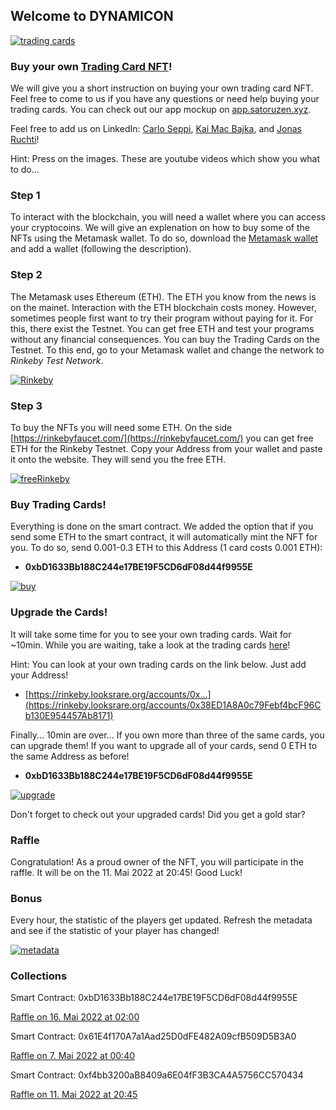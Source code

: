 ## Welcome to DYNAMICON
[![trading cards](https://fridolinvii.github.io/Dynamic_Oracle_Based_NFT_BCC22/tradingcards.png)](https://rinkeby.looksrare.org/collections/0x3c007fffe1fc4dd5d0bc809c71f74e92ae80312b "trading cards")

### Buy your own [Trading Card NFT](https://xd.adobe.com/view/76cc5181-6726-4fba-8e2a-932759707920-239f/)!

We will give you a short instruction on buying your own trading card NFT. Feel free to come to us if you have any questions or need help buying your trading cards. You can check out our app mockup on [app.satoruzen.xyz](www.app.satoruzen.xyz).

Feel free to add us on LinkedIn: [Carlo Seppi](https://www.linkedin.com/in/carlo-seppi-0a2222169/), [Kai Mac Bajka](https://www.linkedin.com/mwlite/in/kai-mac-bajka), and [Jonas Ruchti](https://www.linkedin.com/mwlite/in/jonas-ruchti-a29042221)!

Hint: Press on the images. These are youtube videos which show you what to do...

### Step 1
To interact with the blockchain, you will need a wallet where you can access your cryptocoins. We will give an explenation on how to buy some of the NFTs using the Metamask wallet. To do so, download the [Metamask wallet](https://metamask.io/download/) and add a wallet (following the description). 

### Step 2
The Metamask uses Ethereum (ETH). The ETH you know from the news is on the mainet. Interaction with the ETH blockchain costs money. However, sometimes people first want to try their program without paying for it. For this, there exist the Testnet. You can get free ETH and test your programs without any financial consequences. 
You can buy the Trading Cards on the Testnet. To this end, go to your Metamask wallet and change the network to *Rinkeby Test Network*.

[![Rinkeby](https://img.youtube.com/vi/sJjles74GxI/0.jpg)](https://youtube.com/watch?v=sJjles74GxI "Rinkeby")

### Step 3
To buy the NFTs you will need some ETH. On the side [https://rinkebyfaucet.com/](https://rinkebyfaucet.com/) you can get free ETH for the Rinkeby Testnet. Copy your Address from your wallet and paste it onto the website. They will send you the free ETH. 

[![freeRinkeby](https://img.youtube.com/vi/lcODy0stpIA/0.jpg)](https://youtube.com/watch?v=lcODy0stpIA "freeRinkeby")

### Buy Trading Cards!
Everything is done on the smart contract. We added the option that if you send some ETH to the smart contract, it will automatically mint the NFT for you. To do so, send 0.001-0.3 ETH to this Address (1 card costs 0.001 ETH):

- **0xbD1633Bb188C244e17BE19F5CD6dF08d44f9955E**

 [![buy](https://img.youtube.com/vi/TGcIEi2sD6M/0.jpg)](https://youtube.com/watch?v=TGcIEi2sD6M "buy")

### Upgrade the Cards! 
It will take some time for you to see your own trading cards. Wait for ~10min. While you are waiting, take a look at the trading cards [here](https://rinkeby.looksrare.org/collections/0x3c007fffe1fc4dd5d0bc809c71f74e92ae80312b)! 

Hint: You can look at your own trading cards on the link below. Just add your Address!
- [https://rinkeby.looksrare.org/accounts/0x...](https://rinkeby.looksrare.org/accounts/0x38ED1A8A0c79Febf4bcF96Cb130E954457Ab8171)

Finally... 10min are over... If you own more than three of the same cards, you can upgrade them! If you want to upgrade all of your cards, send 0 ETH to the same Address as before!

- **0xbD1633Bb188C244e17BE19F5CD6dF08d44f9955E** 

 [![upgrade](https://img.youtube.com/vi/PFXJFCtHSoE/0.jpg)](https://www.youtube.com/watch?v=PFXJFCtHSoE "upgrade")

Don't forget to check out your upgraded cards! Did you get a gold star?

### Raffle
Congratulation! As a proud owner of the NFT, you will participate in the raffle. It will be on the 11. Mai 2022 at 20:45! Good Luck!

### Bonus
Every hour, the statistic of the players get updated. Refresh the metadata and see if the statistic of your player has changed!

 [![metadata](https://img.youtube.com/vi/xFVUJ8wf60o/0.jpg)](https://www.youtube.com/watch?v=xFVUJ8wf60o "metadata")


### Collections
Smart Contract: 0xbD1633Bb188C244e17BE19F5CD6dF08d44f9955E

[Raffle on 16. Mai 2022 at 02:00](https://rinkeby.looksrare.org/collections/0x3c007fffe1fc4dd5d0bc809c71f74e92ae80312b)

Smart Contract: 0x61E4f170A7a1Aad25D0dFE482A09cfB509D5B3A0

[Raffle on 7. Mai 2022 at 00:40](https://rinkeby.looksrare.org/collections/0x9fcF85F43F110A479771181cd3A871Fa26A1a2E0)


Smart Contract: 0xf4bb3200aB8409a6E04fF3B3CA4A5756CC570434

[Raffle on 11. Mai 2022 at 20:45](https://rinkeby.looksrare.org/collections/0x30380ab06387582527eC5bbfca8AFE0728Ba465e)




